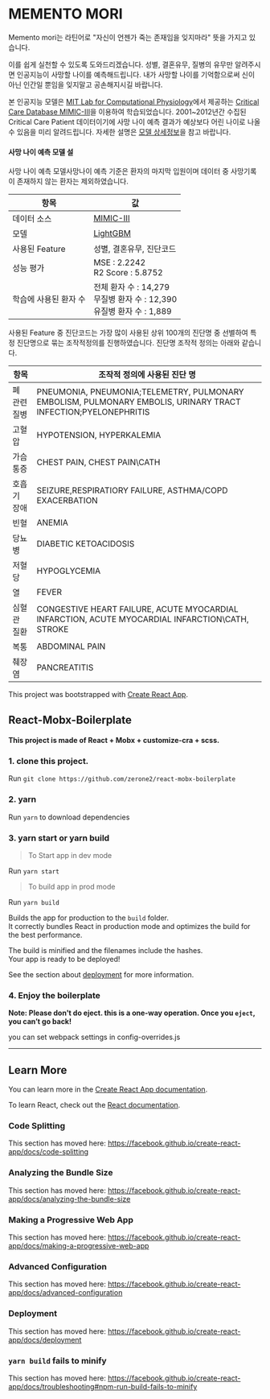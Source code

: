 # MEMENTO MORI

Memento mori는 라틴어로 "자신이 언젠가 죽는 존재임을 잊지마라" 뜻을 가지고 있습니다.

이를 쉽게 실천할 수 있도록 도와드리겠습니다.
성별, 결혼유무, 질병의 유무만 알려주시면 인공지능이 사망할 나이를 예측해드립니다.
내가 사망할 나이를 기억함으로써 신이 아닌 인간일 뿐임을 잊지말고 공손해지시길 바랍니다.

본 인공지능 모델은 [MIT Lab for Computational Physiology](https://lcp.mit.edu/)에서 제공하는 [Critical Care Database MIMIC-III](https://mimic.physionet.org/)을 이용하여 학습되었습니다. 2001~2012년간 수집된 Critical Care Patient 데이터이기에 사망 나이 예측 결과가 예상보다 어린 나이로 나올 수 있음을 미리 알려드립니다. 자세한 설명은 [모델 상세정보](https://github.com/CDP-BETA/memento-mori/blob/master/README.md#%EC%82%AC%EB%A7%9D-%EB%82%98%EC%9D%B4-%EC%98%88%EC%B8%A1-%EB%AA%A8%EB%8D%B8)을 참고 바랍니다.

#### 사망 나이 예측 모델 설

사망 나이 예측 모델사망나이 예측 기준은 환자의 마지막 입원이며 데이터 중 사망기록이 존재하지 않는 환자는 제외하였습니다. 

| 항목                  | 값                                                           |
| --------------------- | ------------------------------------------------------------ |
| 데이터 소스           | [MIMIC-III](https://mimic.physionet.org/)                    |
| 모델                  | [LightGBM](https://github.com/microsoft/LightGBM)            |
| 사용된 Feature        | 성별, 결혼유무, 진단코드                                     |
| 성능 평가             | MSE : 2.2242<br />R2 Score : 5.8752                          |
| 학습에 사용된 환자 수 | 전체 환자 수 : 14,279<br />무질병 환자 수 : 12,390<br />유질병 환자 수 : 1,889 |

사용된 Feature 중 진단코드는 가장 많이 사용된 상위 100개의 진단명 중 선별하여 특정 진단명으로 묶는 조작적정의를 진행하였습니다. 진단명 조작적 정의는 아래와 같습니다.

| 항목         | 조작적 정의에 사용된 진단 명                                 |
| ------------ | ------------------------------------------------------------ |
| 폐 관련 질병 | PNEUMONIA, PNEUMONIA;TELEMETRY, PULMONARY EMBOLISM, PULMONARY EMBOLIS, URINARY TRACT INFECTION;PYELONEPHRITIS |
| 고혈압       | HYPOTENSION, HYPERKALEMIA                                    |
| 가슴통증     | CHEST PAIN, CHEST PAIN\CATH                                  |
| 호흡기 장애  | SEIZURE,RESPIRATIORY FAILURE, ASTHMA/COPD EXACERBATION       |
| 빈혈         | ANEMIA                                                       |
| 당뇨병       | DIABETIC KETOACIDOSIS                                        |
| 저혈당       | HYPOGLYCEMIA                                                 |
| 열           | FEVER                                                        |
| 심혈관 질환  | CONGESTIVE HEART FAILURE, ACUTE MYOCARDIAL INFARCTION, ACUTE MYOCARDIAL INFARCTION\\CATH, STROKE |
| 복통         | ABDOMINAL PAIN                                               |
| 췌장염       | PANCREATITIS                                                 |



This project was bootstrapped with [Create React App](https://github.com/facebook/create-react-app).

## React-Mobx-Boilerplate

#### This project is made of React + Mobx + customize-cra + scss.

### 1. clone this project.

Run 
```git clone https://github.com/zerone2/react-mobx-boilerplate```

### 2. yarn 

Run ```yarn``` to download dependencies

### 3. yarn start or yarn build

>To Start app in dev mode

Run ```yarn start```

>To build app in prod mode

Run ```yarn build```

Builds the app for production to the `build` folder.<br />
It correctly bundles React in production mode and optimizes the build for the best performance.

The build is minified and the filenames include the hashes.<br />
Your app is ready to be deployed!

See the section about [deployment](https://facebook.github.io/create-react-app/docs/deployment) for more information.

### 4. Enjoy the boilerplate

**Note: Please don't do eject. this is a one-way operation. Once you `eject`, you can’t go back!**

you can set webpack settings in config-overrides.js


---


## Learn More

You can learn more in the [Create React App documentation](https://facebook.github.io/create-react-app/docs/getting-started).

To learn React, check out the [React documentation](https://reactjs.org/).


### Code Splitting

This section has moved here: https://facebook.github.io/create-react-app/docs/code-splitting

### Analyzing the Bundle Size

This section has moved here: https://facebook.github.io/create-react-app/docs/analyzing-the-bundle-size

### Making a Progressive Web App

This section has moved here: https://facebook.github.io/create-react-app/docs/making-a-progressive-web-app

### Advanced Configuration

This section has moved here: https://facebook.github.io/create-react-app/docs/advanced-configuration

### Deployment

This section has moved here: https://facebook.github.io/create-react-app/docs/deployment

### `yarn build` fails to minify

This section has moved here: https://facebook.github.io/create-react-app/docs/troubleshooting#npm-run-build-fails-to-minify

